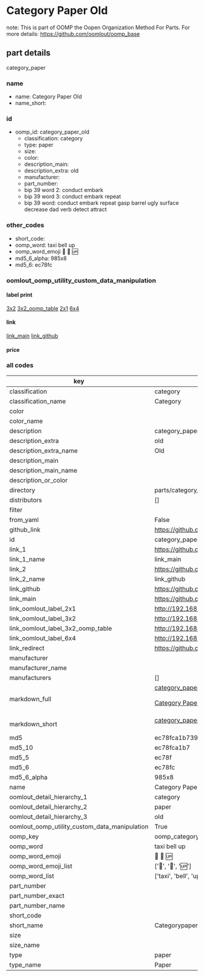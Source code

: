 # Category Paper Old  

note: This is part of OOMP the Oopen Organization Method For Parts. For more details: https://github.com/oomlout/oomp_base

##  part details
  



category_paper



### name
* name: Category Paper Old
* name_short: 
### id
* oomp_id: category_paper_old
  * classification: category
  * type: paper
  * size: 
  * color: 
  * description_main: 
  * description_extra: old
  * manufacturer: 
  * part_number: 
  * bip 39 word 2: conduct embark
  * bip 39 word 3: conduct embark repeat
  * bip 39 word: conduct embark repeat gasp barrel ugly surface decrease dad verb detect attract

### other_codes
* short_code: 
* oomp_word: taxi bell up
* oomp_word_emoji :taxi: :bell: :up:
* md5_6_alpha: 985x8
* md5_6: ec78fc






### oomlout_oomp_utility_custom_data_manipulation
#### label print
[3x2](http://192.168.1.245:1112/?label=oomp%20985x8)
[3x2_oomp_table](http://192.168.1.108:1112/?label=oomp%20985x8)
[2x1](http://192.168.1.242:1112/?label=oomp%20985x8)
[6x4](http://192.168.1.55:1112/?label=oomp%20985x8)    

#### link

[link_main](https://github.com/oomlout/oomlout_oomp_version_1_messy/tree/main/parts/category_paper_old) [link_github](https://github.com/oomlout/oomlout_oomp_version_1_messy/tree/main/parts/category_paper_old)                             

#### price







### all codes 
| key | value |  
| --- | --- |  
| classification | category |  
| classification_name | Category |  
| color |  |  
| color_name |  |  
| description | category_paper |  
| description_extra | old |  
| description_extra_name | Old |  
| description_main |  |  
| description_main_name |  |  
| description_or_color |   |  
| directory | parts/category_paper_old |  
| distributors | [] |  
| filter |  |  
| from_yaml | False |  
| github_link | https://github.com/oomlout/oomlout_oomp_part_src/tree/main/parts/category_paper_old |  
| id | category_paper_old |  
| link_1 | https://github.com/oomlout/oomlout_oomp_version_1_messy/tree/main/parts/category_paper_old |  
| link_1_name | link_main |  
| link_2 | https://github.com/oomlout/oomlout_oomp_version_1_messy/tree/main/parts/category_paper_old |  
| link_2_name | link_github |  
| link_github | https://github.com/oomlout/oomlout_oomp_version_1_messy/tree/main/parts/category_paper_old |  
| link_main | https://github.com/oomlout/oomlout_oomp_version_1_messy/tree/main/parts/category_paper_old |  
| link_oomlout_label_2x1 | http://192.168.1.242:1112/?label=oomp%20985x8 |  
| link_oomlout_label_3x2 | http://192.168.1.245:1112/?label=oomp%20985x8 |  
| link_oomlout_label_3x2_oomp_table | http://192.168.1.108:1112/?label=oomp%20985x8 |  
| link_oomlout_label_6x4 | http://192.168.1.55:1112/?label=oomp%20985x8 |  
| link_redirect | https://github.com/oomlout/oomlout_oomp_version_1_messy/tree/main/parts/category_paper_old |  
| manufacturer |  |  
| manufacturer_name |  |  
| manufacturers | [] |  
| markdown_full | [category_paper_old](none)<br>[](none)<br>[Category Paper Old](none)<br><br> |  
| markdown_short | [category_paper_old](none)<br><br> |  
| md5 | ec78fca1b7393b47b00966036d521176 |  
| md5_10 | ec78fca1b7 |  
| md5_5 | ec78f |  
| md5_6 | ec78fc |  
| md5_6_alpha | 985x8 |  
| name | Category Paper Old |  
| oomlout_detail_hierarchy_1 | category |  
| oomlout_detail_hierarchy_2 | paper |  
| oomlout_detail_hierarchy_3 | old |  
| oomlout_oomp_utility_custom_data_manipulation | True |  
| oomp_key | oomp_category_paper_old |  
| oomp_word | taxi bell up |  
| oomp_word_emoji | :taxi: :bell: :up: |  
| oomp_word_emoji_list | [':taxi:', ':bell:', ':up:'] |  
| oomp_word_list | ['taxi', 'bell', 'up'] |  
| part_number |  |  
| part_number_exact |  |  
| part_number_name |  |  
| short_code |  |  
| short_name | Categorypaper |  
| size |  |  
| size_name |  |  
| type | paper |  
| type_name | Paper |  
